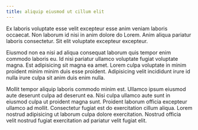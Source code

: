 ```yaml
---
title: aliquip eiusmod ut cillum elit
---
```


Ex laboris voluptate esse velit excepteur esse anim veniam laboris occaecat. Non laborum id nisi in anim dolore do Lorem. Anim aliqua pariatur laboris consectetur. Sit elit voluptate excepteur excepteur.

Eiusmod non ea nisi ad aliqua consequat laborum quis tempor enim commodo laboris eu. Id nisi pariatur ullamco voluptate fugiat voluptate magna. Est adipisicing sit magna ea amet. Lorem culpa voluptate in minim proident minim minim duis esse proident. Adipisicing velit incididunt irure id nulla irure culpa sit anim duis enim nulla.

Mollit tempor aliquip laboris commodo minim est. Ullamco ipsum eiusmod aute deserunt culpa ad deserunt ea. Nisi culpa ullamco aute sunt in eiusmod culpa ut proident magna sunt. Proident laborum officia excepteur ullamco ad mollit. Consectetur fugiat est do exercitation cillum aliqua. Lorem nostrud adipisicing ut laborum culpa dolore exercitation. Nostrud officia velit nostrud fugiat exercitation ad pariatur velit fugiat elit.
